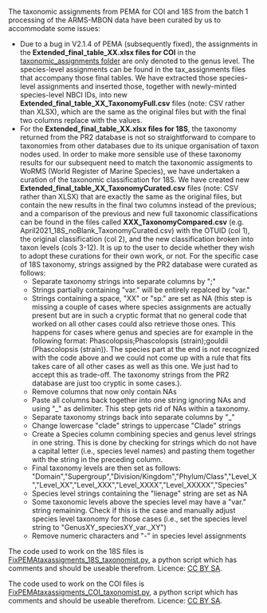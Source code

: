 The taxonomic assignments from PEMA for COI and 18S from the batch 1 processing of the ARMS-MBON data have been curated by us to accommodate some issues:
*  Due to a bug in V2.1.4 of PEMA (subsequently fixed), the assignments in the **Extended_final_table_XX.xlsx files for COI** in the [taxonomic_assignments folder](https://github.com/arms-mbon/data_workspace/tree/main/analysis_data/from_pema/processing_batch1/taxonomic_assignments) are only denoted to the genus level. The species-level assignments can be found in the tax_assignments files that accompany those final tables. We have extracted those species-level assignments and inserted those, together with newly-minted species-level NBCI IDs, into new **Extended_final_table_XX_TaxonomyFull.csv** files (note: CSV rather than XLSX), which are the same as the original files but with the final two columns replace with the values. 
*  For the **Extended_final_table_XX.xlsx files for 18S**, the taxonomy returned from the PR2 database is not so straightforward to compare to taxonomies from other databases due to its unique organisation of taxon nodes used. In order to make more sensible use of these taxonomy results for our subsequent need to match the taxonomic assigments to WoRMS (World Register of Marine Species), we have undertaken a curation of the taxonomic classification for 18S. We have created new __Extended_final_table_XX_TaxonomyCurated.csv__ files (note: CSV rather than XLSX) that are exactly the same as the original files, but contain the new results in the final two columns instead of the previous; and a comparison of the previous and new full taxonomic classifications can be found in the files called __XXX_TaxonomyCompared.csv__ (e.g. April2021_18S_noBlank_TaxonomyCurated.csv) with the OTUID (col 1), the original classification (col 2), and the new classification broken into taxon levels (cols 3-12). It is up to the user to decide whether they wish to adopt these curations for their own work, or not. For the specific case of 18S taxonomy, strings assigned by the PR2 database were curated as follows:
   *  Separate taxonomy strings into separate columns by ";"
   *  Strings partially containing "var." will be entirely repalced by "var."
   *  Strings containing a space, "XX" or "sp." are set as NA (this step is missing a couple of cases where species assignments are actually present but are in such a cryptic format that no general code that worked on all other cases could also retrieve those ones. This happens for cases where genus and species are for example in the following format: Phascolopsis;Phascolopsis (strain);gouldii (Phascolopsis (strain)). The species part at the end is not recognized with the code above and we could not come up with a rule that fits takes care of all other cases as well as this one. We just had to accept this as trade-off. The taxonomy strings from the PR2 database are just too cryptic in some cases.). 
   *  Remove columns that now only contain NAs
   *  Paste all columns back together into one string ignoring NAs and using "_" as delimiter. This step gets rid of NAs within a taxonomy.
   *  Separate taxonomy strings back into separate columns by "_"
   *  Change lowercase "clade" strings to uppercase "Clade" strings
   *  Create a Species column combining species and genus level strings in one string. This is done by checking for strings which do not have a capital letter (i.e., species level names) and pasting them together with the string in the preceding column.
   *  Final taxonomy levels are then set as follows: "Domain","Supergroup","Division/Kingdom","Phylum/Class","Level_X","Level_XX","Level_XXX","Level_XXXX","Level_XXXXX","Species"
   *  Species level strings containing the "lienage" string are set as NA
   *  Some taxonomic levels above the species level may have a "var." string remaining. Check if this is the case and manually adjust species level taxonomy for those cases (i.e., set the species level string to "GenusXY_speciesXY_var._XY")
   *  Remove numeric characters and "-" in species level assignments
 

The code used to work on the 18S files is [FixPEMAtaxassigments_18S_taxonomist.py](https://github.com/arms-mbon/data_workspace/blob/main/analysis_data/from_pema/processing_batch1/updated_taxonomic_assignments/FixPEMAtaxassigments_18S_taxonomist.py), a python script which has comments and should be useable therefrom. Licence: [CC BY SA](https://creativecommons.org/licenses/by-sa/4.0/deed.en).    

The code used to work on the COI files is [FixPEMAtaxassigments_COI_taxonomist.py](https://github.com/arms-mbon/data_workspace/blob/main/analysis_data/from_pema/processing_batch1/updated_taxonomic_assignments/FixPEMAtaxassigments_COI_taxonomist.py), a python script which has comments and should be useable therefrom. Licence: [CC BY SA](https://creativecommons.org/licenses/by-sa/4.0/deed.en).    


